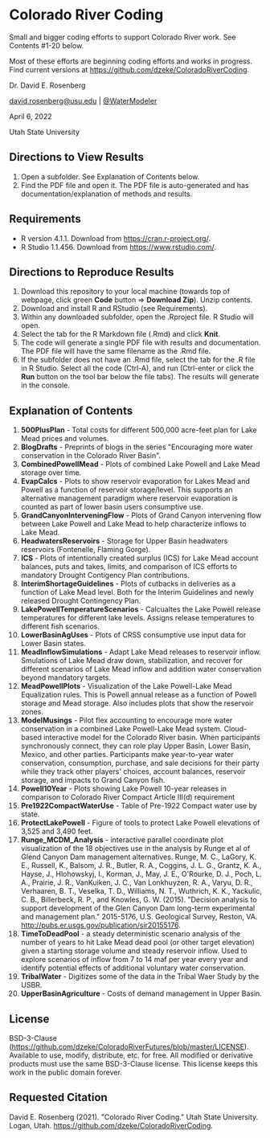 # Colorado River Coding 

Small and bigger coding efforts to support Colorado River work. See Contents #1-20 below.

Most of these efforts are beginning coding efforts and works in progress. Find current versions at https://github.com/dzeke/ColoradoRiverCoding.


Dr. David E. Rosenberg

david.rosenberg@usu.edu | [@WaterModeler](https://twitter.com/WaterModeler)

April 6, 2022

Utah State University

## Directions to View Results
1. Open a subfolder. See Explanation of Contents below.
2. Find the PDF file and open it. The PDF file is auto-generated and has documentation/explanation of methods and results.

## Requirements
* R version 4.1.1. Download from https://cran.r-project.org/.
* R Studio 1.1.456. Download from https://www.rstudio.com/.

## Directions to Reproduce Results
1. Download this repository to your local machine (towards top of webpage, click green **Code** button => **Download Zip**). Unzip contents.
1. Download and install R and RStudio (see Requirements).
1. Within any downloaded subfolder, open the .Rproject file. R Studio will open.
1. Select the tab for the R Markdown file (.Rmd) and click **Knit**.
1. The code will generate a single PDF file with results and documentation. The PDF file will have the same filename as the .Rmd file.
1. If the subfolder does not have an .Rmd file, select the tab for the .R file in R Studio. Select all the code (Ctrl-A), and run (Ctrl-enter or click the **Run** button on the tool bar below the file tabs). The results will generate in the console.

## Explanation of Contents

1. **500PlusPlan** - Total costs for different 500,000 acre-feet plan for Lake Mead prices and volumes.
1. **BlogDrafts** - Preprints of blogs in the series "Encouraging more water conservation in the Colorado River Basin".
1. **CombinedPowellMead** - Plots of combined Lake Powell and Lake Mead storage over time.
1. **EvapCalcs** - Plots to show reservoir evaporation for Lakes Mead and Powell as a function of reservoir storage/level. This supports
an alternative management paradigm where reservoir evaporation is counted as part of lower basin users consumptive use.
1. **GrandCanyonInterveningFlow** - Plots of Grand Canyon intervening flow between Lake Powell and Lake Mead to help characterize inflows to Lake Mead.
1. **HeadwatersReservoirs** - Storage for Upper Basin headwaters reservoirs (Fontenelle, Flaming Gorge).
1. **ICS** - Plots of intentionally created surplus (ICS) for Lake Mead account balances, puts and takes, limits, and comparison of ICS efforts to mandatory Drought Contigency Plan contributions.
1. **InterimShortageGuidelines** - Plots of cutbacks in deliveries as a function of Lake Mead level. Both for the Interim Guidelines and newly released Drought Contingency Plan.
1. **LakePowellTemperatureScenarios** - Calcualtes the Lake Powell release temperatures for different lake levels. Assigns release temperatures to different fish scenarios.
1. **LowerBasinAgUses** - Plots of CRSS consumptive use input data for Lower Basin states.
1. **MeadInflowSimulations** - Adapt Lake Mead releases to reservoir inflow. Smulations of Lake Mead draw down, stabilization, and recover for different scenarios of Lake Mead inflow and addition water conservation beyond mandatory targets.
1. **MeadPowellPlots** - Visualization of the Lake Powell-Lake Mead Equalization rules. This is Powell annual release as a function of Powell storage and Mead storage. Also includes plots that show the reservoir zones.
1. **ModelMusings** - Pilot flex accounting to encourage more water conservation in a combined Lake Powell-Lake Mead system. Cloud-based interactive model for the Colorado River basin. When participants synchronously connect, they can role play Upper Basin, Lower Basin, Mexico, and other parties. Participants make 
 year-to-year water conservation, consumption, purchase, and sale decisions for their party while they track other players' choices, account balances, reservoir storage, and impacts to Grand Canyon fish.
1. **Powell10Year** - Plots showing Lake Powell 10-year releases in comparison to Colorado River Compact Article III(d) requirement
1. **Pre1922CompactWaterUse** - Table of Pre-1922 Compact water use by state.
1. **ProtectLakePowell** - Figure of tools to protect Lake Powell elevations of 3,525 and 3,490 feet.
1. **Runge_MCDM_Analysis** - interactive parallel coordinate plot visualization of the 18 objectives use in the analysis by Runge et al of Glend Canyon Dam management alternatives. Runge, M. C., LaGory, K. E., Russell, K., Balsom, J. R., Butler, R. A., Coggins, J. L. G., Grantz, K. A., Hayse, J., Hlohowskyj, I., Korman, J., May, J. E., O'Rourke, D. J., Poch, L. A., Prairie, J. R., VanKuiken, J. C., Van Lonkhuyzen, R. A., Varyu, D. R., Verhaaren, B. T., Veselka, T. D., Williams, N. T., Wuthrich, K. K., Yackulic, C. B., Billerbeck, R. P., and Knowles, G. W. (2015). "Decision analysis to support development of the Glen Canyon Dam long-term experimental and management plan." 2015-5176, U.S. Geological Survey, Reston, VA. http://pubs.er.usgs.gov/publication/sir20155176.
1. **TimeToDeadPool** - a steady deterministic scenario analysis of the number of years to hit Lake Mead dead pool (or other target elevation) given a starting storage volume and steady reservoir inflow. Used to explore scenarios of inflow from 7 to 14 maf per year every year and identify potential effects of additional voluntary water conservation.
1. **TribalWater** - Digitizes some of the data in the Tribal Waer Study by the USBR.
1. **UpperBasinAgriculture** - Costs of demand management in Upper Basin.

## License
BSD-3-Clause (https://github.com/dzeke/ColoradoRiverFutures/blob/master/LICENSE). Available to use, modify, distribute, etc. for free.
All modified or derivative products must use the same BSD-3-Clause license. This license keeps this work in the public domain forever.

## Requested Citation
David E. Rosenberg (2021). "Colorado River Coding." Utah State University. Logan, Utah. https://github.com/dzeke/ColoradoRiverCoding.
